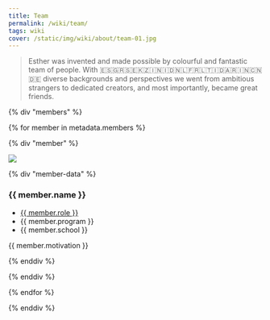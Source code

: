 ```yaml
---
title: Team
permalink: /wiki/team/
tags: wiki
cover: /static/img/wiki/about/team-01.jpg
---
```


> Esther was invented and made possible by colourful and fantastic team of people. With 🇪🇸🇬🇷🇸🇪🇰🇿🇮🇳🇮🇩🇳🇱🇫🇷🇱🇹🇮🇩🇦🇷🇮🇳🇨🇳🇩🇪 diverse backgrounds and perspectives we went from ambitious strangers to dedicated creators, and most importantly, became great friends.

{% div "members" %}

{% for member in metadata.members %}

{% div "member" %}

<img src="{{member.image}}">

{% div "member-data" %}

### {{ member.name }}

-   <u>{{ member.role }}</u>
-   {{ member.program }}
-   {{ member.school }}

{{ member.motivation }}

{% enddiv %}

{% enddiv %}

{% endfor %}

{% enddiv %}
